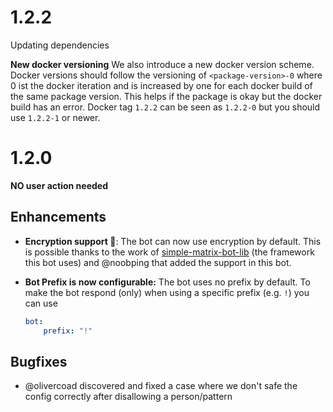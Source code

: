 # 1.2.2

Updating dependencies

**New docker versioning**
We also introduce a new docker version scheme. Docker versions should follow the versioning
of `<package-version>-0` where 0 ist the docker iteration and is increased by one for each docker build of the same
package version. This helps if the package is okay but the docker build has an error. Docker tag `1.2.2` can be seen as
`1.2.2-0` but you should use `1.2.2-1` or newer.

# 1.2.0

**NO user action needed**

## Enhancements

* **Encryption support 🥳**: The bot can now use encryption by default. This is possible thanks to the work of [simple-matrix-bot-lib](https://codeberg.org/imbev/simplematrixbotlib)
  (the framework this bot uses) and @noobping that added the support in this bot.

* **Bot Prefix is now configurable:** The bot uses no prefix by default. To make the bot respond (only) when using a specific prefix (e.g. `!`) you can use
    ```yaml
    bot:
        prefix: "!"
    ```

## Bugfixes

*  @olivercoad discovered and fixed a case where we don't safe the config correctly after disallowing a person/pattern